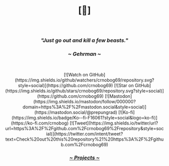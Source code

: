 # <p align="center">[🔻]</p>

<br>

### <p align="center"><i>"Just go out and kill a few beasts."</i></p>
### <p align="center"><i>~ Gehrman ~</i></p>

<br>

<p align="center">
  [![Watch on GitHub](https://img.shields.io/github/watchers/crnobog69/repository.svg?style=social)](https://github.com/crnobog69)
  [![Star on GitHub](https://img.shields.io/github/stars/crnobog69/repository.svg?style=social)](https://github.com/crnobog69)
  [![Mastodon](https://img.shields.io/mastodon/follow/000000?domain=https%3A%2F%2Fmastodon.social&style=social)](https://mastodon.social/@prepungrad)
  [![Ko-fi](https://img.shields.io/badge/Ko--fi-F16061?style=social&logo=ko-fi)](https://ko-fi.com/crnobog)
  [![Tweet](https://img.shields.io/twitter/url?url=https%3A%2F%2Fgithub.com%2Fcrnobog69%2Frepository&style=social)](https://twitter.com/intent/tweet?text=Check%20out%20this%20repository%21%20https%3A%2F%2Fgithub.com%2Fcrnobog69)
</p>


### <p align="center"><a href="https://short-offer-f87.notion.site/7d5b3228b96b4dae84471e2d02b77f33?pvs=4"><i>~ Projects ~</i></a></p>
